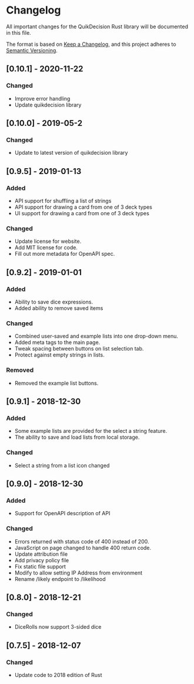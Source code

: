 # Changelog

All important changes for the QuikDecision Rust library will be documented
in this file.

The format is based on [Keep a Changelog](https://keepachangelog.com/en/1.0.0/),
and this project adheres to [Semantic Versioning](https://semver.org/spec/v2.0.0.html).

## [0.10.1] - 2020-11-22
### Changed
- Improve error handling
- Update quikdecision library

## [0.10.0] - 2019-05-2
### Changed
- Update to latest version of quikdecision library

## [0.9.5] - 2019-01-13
### Added
- API support for shuffling a list of strings
- API support for drawing a card from one of 3 deck types
- UI support for drawing a card from one of 3 deck types
### Changed
- Update license for website.
- Add MIT license for code.
- Fill out more metadata for OpenAPI spec.

## [0.9.2] - 2019-01-01
### Added
- Ability to save dice expressions.
- Added ability to remove saved items
### Changed
- Combined user-saved and example lists into one drop-down menu.
- Added meta tags to the main page.
- Tweak spacing between buttons on list selection tab.
- Protect against empty strings in lists.
### Removed
- Removed the example list buttons.

## [0.9.1] - 2018-12-30
### Added
- Some example lists are provided for the select a string feature.
- The ability to save and load lists from local storage.
### Changed
- Select a string from a list icon changed

## [0.9.0] - 2018-12-30
### Added
- Support for OpenAPI description of API

### Changed
- Errors returned with status code of 400 instead of 200.
- JavaScript on page changed to handle 400 return code.
- Update attribution file
- Add privacy policy file
- Fix static file support
- Modify to allow setting IP Address from environment
- Rename /likely endpoint to /likelihood

## [0.8.0] - 2018-12-21
### Changed
- DiceRolls now support 3-sided dice

## [0.7.5] - 2018-12-07
### Changed
- Update code to 2018 edition of Rust
